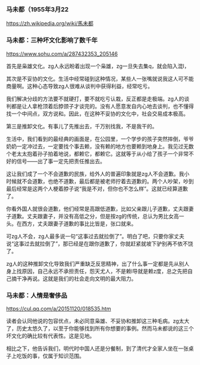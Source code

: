 ### 马未都（1955年3月22
https://zh.wikipedia.org/wiki/馬未都

### 马未都：三种坏文化影响了数千年
https://www.sohu.com/a/287432353_205146

首先是枭雄文化。zg人永远盼着出现一个枭雄，zg一旦失去集q，就会陷入混l，

其次是不妥协的文化。生活中经常碰到这种情况，某些人一张嘴就说我这人可不能商量啊。这种心态导致zg人很难从谈判中获得利益，经常吃亏。

我们解决分歧的方法要不就硬打，要不就吃亏认栽，反正都是走极端。zg人的谈判都是让人拿枪顶着后脖颈子才谈完的。没有人愿意发自内心地去谈判，也不懂得找一个中间点，双方说和。因此，在这种不妥协的文化中，社会交易成本极高。

第三是推卸文化。有事儿了先推出去，千万别找我，不是我干的。

生活中，我们看到的最经典的画面是，在公园里，一个学步的孩子突然摔倒，爷爷奶奶一定冲过去，一定要找个事去赖，没有赖的地方也要赖到地身上。我见过无数个老太太抱着孙子拍着地说，都赖它，都赖它。这就等于从小给了孩子一个非常不好的信号——出了事一定先把责任推出去。

这让我们成了一个不会道歉的民族，给外人的普遍印象就是zg人不会道歉。我小时候就不会道歉，也绝不道歉，最后都是被老师拧着去道歉的。两个人吵架，吵到最后经常是这两个人梗着脖子说“我是不对，但你也不怎么样”。这就已经算道歉了。

你看外国人就很会道歉，他们经常是高跟低道歉，比如父亲跟儿子道歉，丈夫跟妻子道歉。丈夫跟妻子，并没有高低之分，但是按zg的传统，总认为男比女高一头。在西方，丈夫跟妻子道歉的事比比皆是，张口就来。

可zg人不会，zg人最多说一句“这事过去就拉倒了”。明白了吧，只要你家丈夫说“这事过去就拉倒了”，那已经是在跟你道歉了，你就赶紧就坡下驴别再不依不饶了。

zg人的这种推卸文化导致我们严重缺乏反思精神，出了什么事一定都是先从别人身上找原因，自己永远不承担责任，怨天尤人，不是赖l导就是赖z度，总之先把自己摘干净再说。这就是我们的社会走向文明的最大阻力。

### 马未都：人情是奢侈品
https://cul.qq.com/a/20151120/018535.htm

读者会认同他说的包容优点，未必同意枭雄、不妥协和推卸这三种毛病。zg太大了，历史太悠久了，以至于你能够找到所有你想要的事例。然而马未都说的这三个坏文化的确比较有代表性。这是见地。

相比之下，他告诉我们，明代时中国人还是分餐制，到了清代才全家人坐在一张桌子上吃饭的事，仅属于知识范围。
